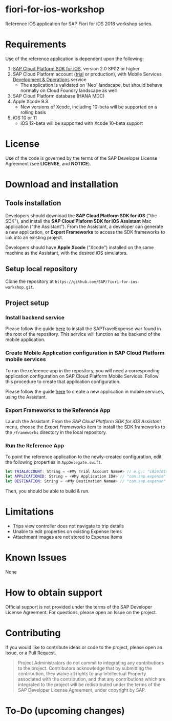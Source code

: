 # fiori-for-ios-workshop
Reference iOS application for SAP Fiori for iOS 2018 workshop series.

# Requirements
Use of the reference application is dependent upon the following:

 1. [SAP Cloud Platform SDK for iOS](https://www.sap.com/developer/trials-downloads/additional-downloads/sap-cloud-platform-sdk-for-ios-14485.html), version 2.0 SP02 or higher
 2. SAP Cloud Platform account ([trial](https://account.hanatrial.ondemand.com/cockpit#/home/trialhome) or production), with Mobile Services [Development & Operations](https://account.hanatrial.ondemand.com/cockpit#/home/service/mobileplatform2/overview) service
     - The application is validated on 'Neo' landscape, but should behave normally on Cloud Foundry landscape as well
 3. SAP Cloud Platform database (HANA MDC)
 4. Apple Xcode 9.3
     - New versions of Xcode, including 10-beta will be supported on a rolling basis
 5. iOS 10 or 11
     - iOS 12-beta will be supported with Xcode 10-beta support

# License
Use of the code is governed by the terms of the SAP Developer License Agreement (see **LICENSE**, and **NOTICE**).

# Download and installation

## Tools installation
Developers should download the **SAP Cloud Platform SDK for iOS** ("the SDK"), and install the **SAP Cloud Plaform SDK for iOS Assistant** Mac application ("the Assistant").  From the Assistant, a developer can generate a new application, or **Export Frameworks** to access the SDK frameworks to link into an existing project.

Developers should have **Apple Xcode** ("Xcode") installed on the same machine as the Assistant, with the desired iOS simulators.

## Setup local repository
Clone the repository at `https://github.com/SAP/fiori-for-ios-workshop.git`.

## Project setup

### Install backend service
Please follow the guide [here](https://github.com/SAP/fiori-for-ios-workshop/wiki/Install-SAPTravelExpense-war) to install the SAPTravelExpense.war found in the root of the repository.  This service will function as the backend of the mobile application.

### Create Mobile Application configuration in SAP Cloud Platform mobile services
To run the reference app in the repository, you will need a corresponding application configuration on SAP Cloud Platform Mobile Services.  Follow this procedure to create that application configuration.

Please follow the guide [here](https://github.com/SAP/fiori-for-ios-workshop/wiki/Create-Mobile-Application-in-SAP-Cloud-Platform-mobile-services-with-Assistant) to create a new application in mobile services, using the Assistant.

### Export Frameworks to the Reference App
Launch the Assistant.  From the *SAP Cloud Platform SDK for iOS Assistant* menu, choose the *Export Frameworks* item to install the SDK frameworks to the `/frameworks` directory in the local repository.  

### Run the Reference App
To point the reference application to the newly-created configuration, edit the following properties in `AppDelegate.swift`.

```swift
let TRIALACCOUNT: String = <#My Trial Account Name#> // e.g.: "i826181trial"
let APPLICATIONID: String = <#My Application ID#> // "com.sap.expense"
let DESTINATION: String = <#My Destination Name#> // "com.sap.expense" (does not need to match APPLICATIONID)
```

Then, you should be able to build & run.

# Limitations

 - Trips view controller does not navigate to trip details
 - Unable to edit properties on existing Expense Items
 - Attachment images are not stored to Expense Items

# Known Issues
None
# How to obtain support
Official support is not provided under the terms of the SAP Developer License Agreement.  For questions, please open an Issue on the project.
# Contributing
If you would like to contribute ideas or code to the project, please open an Issue, or a Pull Request.
> Project Administrators do not commit to integrating any contributions to the project.  Contributors acknowledge that by submitting the contribution, they waive all rights to any  Intellectual Property associated with the contribution, and that any contributions which are integrated to the project will be redistributed under the terms of the SAP Developer License Agreement, under copyright by SAP.
# To-Do (upcoming changes)
